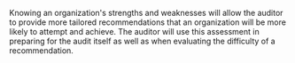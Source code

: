 Knowing an organization's strengths and weaknesses will allow the auditor to provide more tailored recommendations that an organization will be more likely to attempt and achieve. The auditor will use this assessment in preparing for the audit itself as well as when evaluating the difficulty of a recommendation.
